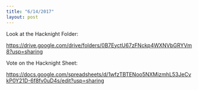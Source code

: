 ```yaml
---
title: "6/14/2017"
layout: post
---
```

Look at the Hacknight Folder:

<https://drive.google.com/drive/folders/0B7EyctU67zFNckp4WXNVbGRYVm8?usp=sharing>

Vote on the Hacknight Sheet:

<https://docs.google.com/spreadsheets/d/1wfzTBTENoo5NXMizmhL53JeCvkP0Y21D-6f8fv0uD4s/edit?usp=sharing>
